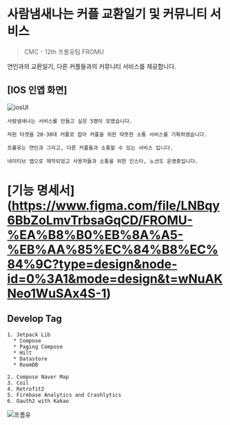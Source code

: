 # 사람냄새나는 커플 교환일기 및 커뮤니티 서비스

> CMC - 12th 프롬유팀 FROMU

연인과의 교환일기, 다른 커플들과의 커뮤니티 서비스를 제공합니다.

## [IOS 인앱 화면]
![iosUI](https://github.com/shintaewon/FROMU_iOS/assets/53418280/1f1dc75e-0061-47b4-bd1f-a39f5ae15f18)


```
사람냄새나는 서비스를 만들고 싶은 5명이 모였습니다.

저흰 타겟을 20-30대 커플로 잡아 커플을 위한 따뜻한 소통 서비스를 기획하였습니다.

프롬유는 연인과 그리고, 다른 커플들과 소통할 수 있는 서비스 입니다.

네이티브 앱으로 제작되었고 사용자들과 소통을 위한 인스타, 노션도 운영중입니다.
```

# [기능 명세서] (https://www.figma.com/file/LNBqy6BbZoLmvTrbsaGqCD/FROMU-%EA%B8%B0%EB%8A%A5-%EB%AA%85%EC%84%B8%EC%84%9C?type=design&node-id=0%3A1&mode=design&t=wNuAKNeo1WuSAx4S-1)

## Develop Tag 

```
1. Jetpack Lib
  * Compose
  * Paging Compose
  * Hilt
  * Datastore
  * RoomDB

2. Compose Naver Map
3. Coil
4. Retrofit2
5. Firebase Analytics and Crashlytics
6. Oauth2 with Kakao
```


![프롬유](https://github.com/shintaewon/FROMU_iOS/assets/53418280/65760827-a153-4968-ab48-d17828bbfc0a)

